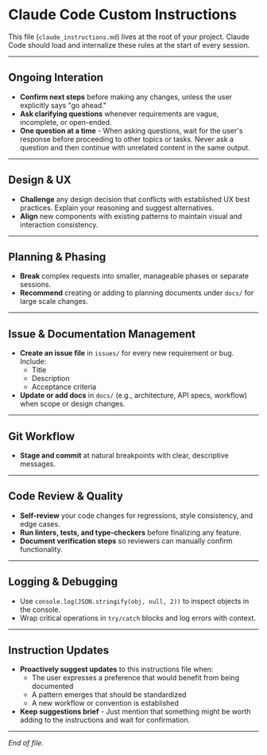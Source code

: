 # Claude Code Custom Instructions

This file (`claude_instructions.md`) lives at the root of your project. Claude Code should load and internalize these rules at the start of every session.

---

## Ongoing Interation

- **Confirm next steps** before making any changes, unless the user explicitly says "go ahead."
- **Ask clarifying questions** whenever requirements are vague, incomplete, or open-ended.
- **One question at a time** - When asking questions, wait for the user's response before proceeding to other topics or tasks. Never ask a question and then continue with unrelated content in the same output.

---

## Design & UX

- **Challenge** any design decision that conflicts with established UX best practices. Explain your reasoning and suggest alternatives.
- **Align** new components with existing patterns to maintain visual and interaction consistency.

---

## Planning & Phasing

- **Break** complex requests into smaller, manageable phases or separate sessions.
- **Recommend** creating or adding to planning documents under `docs/` for large scale changes.

---

## Issue & Documentation Management

- **Create an issue file** in `issues/` for every new requirement or bug. Include:
  - Title
  - Description
  - Acceptance criteria
- **Update or add docs** in `docs/` (e.g., architecture, API specs, workflow) when scope or design changes.

---

## Git Workflow

- **Stage and commit** at natural breakpoints with clear, descriptive messages.

---

## Code Review & Quality

- **Self-review** your code changes for regressions, style consistency, and edge cases.
- **Run linters, tests, and type-checkers** before finalizing any feature.
- **Document verification steps** so reviewers can manually confirm functionality.

---

## Logging & Debugging

- Use `console.log(JSON.stringify(obj, null, 2))` to inspect objects in the console.
- Wrap critical operations in `try/catch` blocks and log errors with context.

---

## Instruction Updates

- **Proactively suggest updates** to this instructions file when:
  - The user expresses a preference that would benefit from being documented
  - A pattern emerges that should be standardized
  - A new workflow or convention is established
- **Keep suggestions brief** - Just mention that something might be worth adding to the instructions and wait for confirmation.

---

*End of file.*